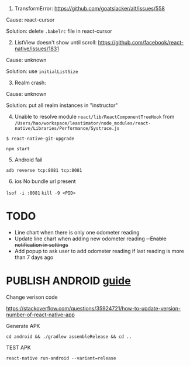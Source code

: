 1. TransformError: https://github.com/goatslacker/alt/issues/558

Cause: react-cursor

Solution: delete `.babelrc` file in react-cursor

2. ListView doesn't show until scroll: https://github.com/facebook/react-native/issues/1831

Cause: unknown

Solution: use `initialListSize`

3. Realm crash:

Cause: unknown

Solution: put all realm instances in "instructor"

4. Unable to resolve module `react/lib/ReactComponentTreeHook` from `/Users/hao/workspace/leastimator/node_modules/react-native/Libraries/Performance/Systrace.js`

`$ react-native-git-upgrade`

`npm start`

5. Android fail

`adb reverse tcp:8081 tcp:8081`

6. ios No bundle url present

`lsof -i :8081`
`kill -9 <PID>`

# TODO

- Line chart when there is only one odometer reading
- Update line chart when adding new odometer reading
~~- Enable notification in settings~~
- Add popup to ask user to add odometer reading if last reading is more than 7 days ago

# PUBLISH ANDROID [guide](https://facebook.github.io/react-native/docs/signed-apk-android.html)

Change verison code

https://stackoverflow.com/questions/35924721/how-to-update-version-number-of-react-native-app

Generate APK

`cd android && ./gradlew assembleRelease && cd ..`

TEST APK

`react-native run-android --variant=release`